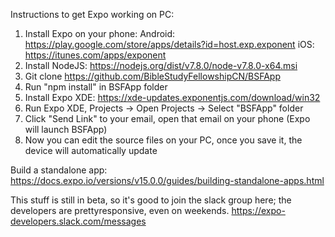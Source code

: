 Instructions to get Expo working on PC:

1) Install Expo on your phone:
Android: https://play.google.com/store/apps/details?id=host.exp.exponent
iOS: https://itunes.com/apps/exponent
2) Install NodeJS: https://nodejs.org/dist/v7.8.0/node-v7.8.0-x64.msi
3) Git clone https://github.com/BibleStudyFellowshipCN/BSFApp
4) Run "npm install" in BSFApp folder
5) Install Expo XDE: https://xde-updates.exponentjs.com/download/win32
6) Run Expo XDE, Projects -> Open Projects -> Select "BSFApp" folder
7) Click "Send Link" to your email, open that email on your phone (Expo will launch BSFApp)
8) Now you can edit the source files on your PC, once you save it, the device will automatically update


Build a standalone app:
https://docs.expo.io/versions/v15.0.0/guides/building-standalone-apps.html

This stuff is still in beta, so it's good to join the slack group here; the developers are prettyresponsive, even on weekends.
https://expo-developers.slack.com/messages